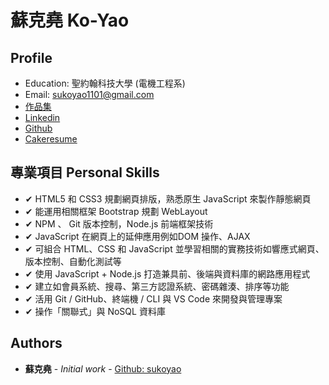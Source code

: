 # 蘇克堯 Ko-Yao

## Profile
* Education: 聖約翰科技大學 (電機工程系)
* Email: sukoyao1101@gmail.com
* [作品集](https://github.com/sukoyao/Ko-Yao-Portfolio)
* [Linkedin](https://www.linkedin.com/in/s-yao-47aa19197/)
* [Github](https://github.com/sukoyao)
* [Cakeresume](https://www.cakeresume.com/me/S.yao)

## 專業項目 Personal Skills
* ✔ HTML5 和 CSS3 規劃網頁排版，熟悉原生 JavaScript 來製作靜態網頁
* ✔ 能運用相關框架 Bootstrap 規劃 WebLayout
* ✔ NPM 、 Git 版本控制，Node.js 前端框架技術
* ✔ JavaScript 在網頁上的延伸應用例如DOM 操作、AJAX
* ✔ 可組合 HTML、CSS 和 JavaScript 並學習相關的實務技術如響應式網頁、版本控制、自動化測試等
* ✔ 使用 JavaScript + Node.js 打造兼具前、後端與資料庫的網路應用程式
* ✔ 建立如會員系統、搜尋、第三方認證系統、密碼雜湊、排序等功能
* ✔ 活用 Git / GitHub、終端機 / CLI 與 VS Code 來開發與管理專案
* ✔ 操作「關聯式」與 NoSQL 資料庫

## Authors
* **蘇克堯** - *Initial work* - [Github: sukoyao](https://github.com/sukoyao)